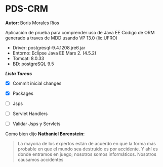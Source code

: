 # PDS-CRM
**Autor:** Boris Morales Ríos

Aplicación de prueba para comprender uso de Java EE
Codigo de ORM generado a traves de MDD usando VP 13.0 (lic:UFRO)

- Driver: postgresql-9.4.1208.jre6.jar
- Entorno: Eclipse Java EE Mars 2. (4.5.2)
- Tomcat: 8.0.33
- BD: postgreSQL 9.5

***Lista Tareas***
- [x] Commit inicial changes
- [x] Packages
- [ ] Jsps
- [ ] Servlet Handlers
- [ ] Validar Jsps y Servlets



Como bien dijo **Nathaniel Borenstein:**

> La mayoría de los expertos están de acuerdo en que la forma más probable en que el mundo sea destruido es por accidente. Y ahí es donde entramos en juego; nosotros somos informáticos. Nosotros causamos accidentes
